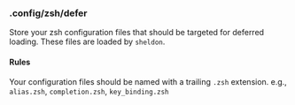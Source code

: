 ### .config/zsh/defer
Store your zsh configuration files that should be targeted for deferred loading.
These files are loaded by `sheldon`.

#### Rules
Your configuration files should be named with a trailing `.zsh` extension.
e.g., `alias.zsh`, `completion.zsh`, `key_binding.zsh`
